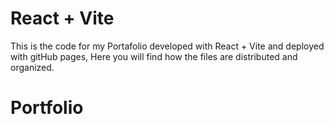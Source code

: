 # React + Vite
This is the code for my Portafolio developed with React + Vite and deployed with gitHub pages, Here you will find how the files are distributed and organized.
# Portfolio
